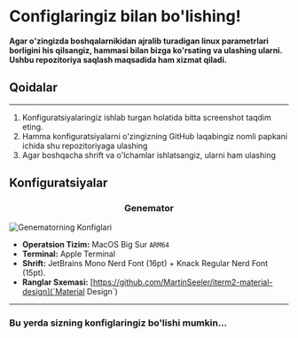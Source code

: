 # Configlaringiz bilan bo'lishing!

**Agar o'zingizda boshqalarnikidan ajralib turadigan linux parametrlari borligini his qilsangiz, hammasi bilan bizga ko'rsating va ulashing ularni. Ushbu repozitoriya saqlash maqsadida ham xizmat qiladi.**

## Qoidalar

<hr />

1. Konfiguratsiyalaringiz ishlab turgan holatida bitta screenshot taqdim eting.
2. Hamma konfiguratsiyalarni o'zingizning GitHub laqabingiz nomli papkani ichida shu repozitoriyaga ulashing
3. Agar boshqacha shrift va o'lchamlar ishlatsangiz, ularni ham ulashing

## Konfiguratsiyalar

<h3 align="center">Genemator</h3> 

![Genematorning Konfiglari](https://raw.githubusercontent.com/xinuxuz/configs/main/Genemator/screenshot.png)

* **Operatsion Tizim:** MacOS Big Sur `ARM64`
* **Terminal:** Apple Terminal
* **Shrift:** JetBrains Mono Nerd Font (16pt) + Knack Regular Nerd Font (15pt).
* **Ranglar Sxemasi:** [https://github.com/MartinSeeler/iterm2-material-design](`Material Design`)

<hr />

<h3>Bu yerda sizning konfiglaringiz bo'lishi mumkin...</h3>